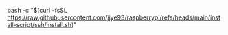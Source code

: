 bash -c "$(curl -fsSL https://raw.githubusercontent.com/jjye93/raspberrypi/refs/heads/main/install-script/ssh/install.sh)"

